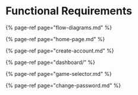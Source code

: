 # Functional Requirements

{% page-ref page="flow-diagrams.md" %}

{% page-ref page="home-page.md" %}

{% page-ref page="create-account.md" %}

{% page-ref page="dashboard/" %}

{% page-ref page="game-selector.md" %}

{% page-ref page="change-password.md" %}


